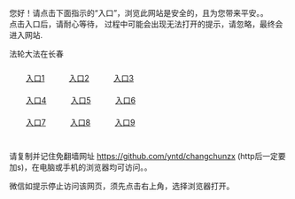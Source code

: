 您好！请点击下面指示的“入口”，浏览此网站是安全的，且为您带来平安。。 <br/>
点击入口后，请耐心等待， 过程中可能会出现无法打开的提示，请忽略，最终会进入网站. </br>

法轮大法在长春<br/>
<div style="padding:10px"><a style="margin:20px" target="_blank" href="https://d15tm9sc8xz1bj.cloudfront.net/2Qpsp?blotzjnx" id="ccLink1" rel="nofollow">入口1</a> <a target="_blank" style="margin:20px" href="https://d39wcc8gcye5jf.cloudfront.net/2Qpsp?imwrfkjs" id="ccLink2" rel="nofollow">入口2</a> <a style="margin:20px" target="_blank" href="https://d3674se32nmvar.cloudfront.net/2Qpsp?shsdeco" id="ccLink3" rel="nofollow">入口3</a></div>

<div style="padding:10px" ><a style="margin:20px" target="_blank" href="https://d15tm9sc8xz1bj.cloudfront.net/2Qpsp?blotzjnx" id="ccLink4" rel="nofollow">入口4</a> <a style="margin:20px" href="https://d39wcc8gcye5jf.cloudfront.net/2Qpsp?imwrfkjs" target="_blank" id="ccLink5" rel="nofollow">入口5</a> <a style="margin:20px" href="https://d3674se32nmvar.cloudfront.net/2Qpsp?shsdeco" target="_blank" id="ccLink6" rel="nofollow">入口6</a></div>

<div style="padding:10px"><a style="margin:20px" target="_blank" href="https://d15tm9sc8xz1bj.cloudfront.net/2Qpsp?blotzjnx" id="ccLink7" rel="nofollow">入口7</a> <a style="margin:20px" href="https://d39wcc8gcye5jf.cloudfront.net/2Qpsp?imwrfkjs" target="_blank" id="ccLink8" rel="nofollow">入口8</a> <a style="margin:20px" target="_blank" href="https://d3674se32nmvar.cloudfront.net/2Qpsp?shsdeco" id="ccLink9" rel="nofollow">入口9</a></div>

<br/>



请复制并记住免翻墙网址 https://github.com/yntd/changchunzx (http后一定要加s)，在电脑或手机的浏览器均可访问。。<br/>

微信如提示停止访问该网页，须先点击右上角，选择浏览器打开。
